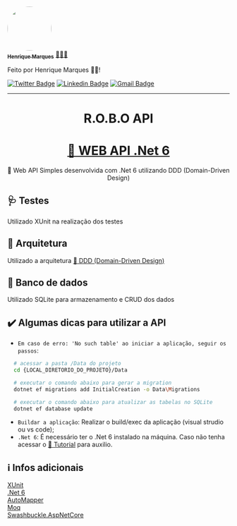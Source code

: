 <a href="https://www.linkedin.com/in/henri-marques/">
 <img style="border-radius: 50%;" src="https://avatars.githubusercontent.com/u/37425086?v=4" width="100px;" alt=""/>
 <br />
 <sub><b>Henrique Marques</b></sub></a> <a href="https://www.linkedin.com/in/henri-marques/" title="Linkedin">🧑🏻‍💻
 </a>

Feito por Henrique Marques 👋🏽!

[![Twitter Badge](https://img.shields.io/badge/-@Henrimarques18-1ca0f1?style=flat-square&labelColor=1ca0f1&logo=twitter&logoColor=white&link=https://twitter.com/Henrimarques18)](https://twitter.com/Henrimarques18) [![Linkedin Badge](https://img.shields.io/badge/-Henrique_Marques-blue?style=flat-square&logo=Linkedin&logoColor=white&link=https://www.linkedin.com/in/henri-marques/)](https://www.linkedin.com/in/henri-marques/)
[![Gmail Badge](https://img.shields.io/badge/-henmarques-c14438?style=flat-square&logo=Gmail&logoColor=white&link=mailto:henmarques2009@gmail.com)](mailto:henmarques2009@gmail.com)

---

<h1 align="center">R.O.B.O API </h1>

<h1 align="center">
    <a href="https://learn.microsoft.com/en-us/dotnet/core/compatibility/6.0">🔗 WEB API .Net 6</a>
</h1>
<p align="center">🚀 Web API Simples desenvolvida com .Net 6 utilizando DDD (Domain-Driven Design)</p>

## 🩺 Testes

Utilizado XUnit na realização dos testes

## 🏤 Arquitetura

Utilizado a arquitetura <a href="https://pt.stackoverflow.com/questions/19548/o-que-realmente-%C3%A9-ddd-e-quando-ele-se-aplica">🔗 DDD (Domain-Driven Design) </a>

## 🎲 Banco de dados

Utilizado SQLite para armazenamento e CRUD dos dados

## ✔️ Algumas dicas para utilizar a API

- `Em caso de erro: 'No such table' ao iniciar a aplicação, seguir os passos`:

```bash
  # acessar a pasta /Data do projeto
  cd {LOCAL_DIRETORIO_DO_PROJETO}/Data

  # executar o comando abaixo para gerar a migration
  dotnet ef migrations add InitialCreation -o Data\Migrations

  # executar o comando abaixo para atualizar as tabelas no SQLite
  dotnet ef database update
```

- `Buildar a aplicação`: Realizar o build/exec da aplicação (visual strudio ou vs code);
- `.Net 6`: É necessário ter o .Net 6 instalado na máquina. Caso não tenha acessar o <a href="https://learn.microsoft.com/pt-br/dotnet/core/install/windows?tabs=net70">🔗 Tutorial</a> para auxilio.

## ℹ️ Infos adicionais

[XUnit](https://learn.microsoft.com/pt-br/dotnet/core/testing/unit-testing-with-dotnet-test) <br/>
[.Net 6](https://learn.microsoft.com/en-us/dotnet/core/compatibility/6.0)<br/>
[AutoMapper](https://docs.automapper.org/en/stable/Getting-started.html)<br/>
[Moq](https://github.com/moq/moq4)<br/>
[Swashbuckle.AspNetCore](https://www.nuget.org/packages/Swashbuckle.AspNetCore)<br/>
